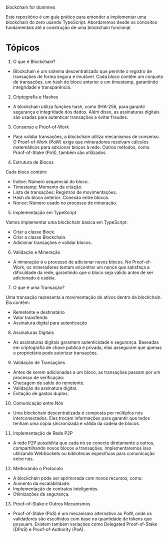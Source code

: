 blockchain for dummies

Este repositório é um guia prático para entender e implementar uma blockchain do zero usando TypeScript. Abordaremos desde os conceitos fundamentais até a construção de uma blockchain funcional.

# Tópicos

1. O que é Blockchain?

  - Blockchain é um sistema descentralizado que permite o registro de transações de forma segura e imutável. Cada bloco contém um conjunto de transações, um hash do bloco anterior e um timestamp, garantindo integridade e transparência.

2. Criptografia e Hashes

  - A blockchain utiliza funções hash, como SHA-256, para garantir segurança e integridade dos dados. Além disso, as assinaturas digitais são usadas para autenticar transações e evitar fraudes.

3. Consenso e Proof-of-Work

  - Para validar transações, a blockchain utiliza mecanismos de consenso. O Proof-of-Work (PoW) exige que mineradores resolvam cálculos matemáticos para adicionar blocos à rede. Outros métodos, como Proof-of-Stake (PoS), também são utilizados.

4. Estrutura de Blocos

  Cada bloco contém:
  - Índice: Número sequencial do bloco.
  - Timestamp: Momento da criação.
  - Lista de transações: Registros de movimentações.
  - Hash do bloco anterior: Conexão entre blocos.
  - Nonce: Número usado no processo de mineração.

5. Implementação em TypeScript

  Vamos implementar uma blockchain básica em TypeScript:

  - Criar a classe Block.
  - Criar a classe Blockchain.
  - Adicionar transações e validar blocos.

6. Validação e Mineração

  - A mineração é o processo de adicionar novos blocos. No Proof-of-Work, os mineradores tentam encontrar um nonce que satisfaça a dificuldade da rede, garantindo que o bloco seja válido antes de ser adicionado à cadeia.

7. O que é uma Transação?

Uma transação representa a movimentação de ativos dentro da blockchain. Ela contém:

  - Remetente e destinatário
  - Valor transferido
  - Assinatura digital para autenticação

8. Assinaturas Digitais

  - As assinaturas digitais garantem autenticidade e segurança. Baseadas em criptografia de chave pública e privada, elas asseguram que apenas o proprietário pode autorizar transações.

9. Validação de Transações

  - Antes de serem adicionadas a um bloco, as transações passam por um processo de verificação:
  - Checagem de saldo do remetente.
  - Validação da assinatura digital.
  - Evitação de gastos duplos.

10. Comunicação entre Nós

  - Uma blockchain descentralizada é composta por múltiplos nós interconectados. Eles trocam informações para garantir que todos tenham uma cópia sincronizada e válida da cadeia de blocos.

11. Implementação de Rede P2P

  - A rede P2P possibilita que cada nó se conecte diretamente a outros, compartilhando novos blocos e transações. Implementaremos isso utilizando WebSockets ou bibliotecas específicas para comunicação entre nós.

12. Melhorando o Protocolo

  - A blockchain pode ser aprimorada com novos recursos, como:
  - Aumento da escalabilidade.
  - Implementação de contratos inteligentes.
  - Otimizações de segurança.

13. Proof-of-Stake e Outros Mecanismos

  - Proof-of-Stake (PoS) é um mecanismo alternativo ao PoW, onde os validadores são escolhidos com base na quantidade de tokens que possuem. Existem também variações como Delegated Proof-of-Stake (DPoS) e Proof-of-Authority (PoA).
